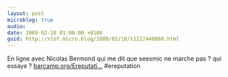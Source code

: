```yaml
---
layout: post
microblog: true
audio: 
date: 2009-02-18 01:00:00 +0100
guid: http://xtof.micro.blog/2009/02/18/t1222448088.html
---
```

En ligne avec Nicolas Bermond qui me dit que seesmic ne marche pas ? qui essaye ? [barcamp.org/Ereputati...](http://barcamp.org/EreputationCamp) #ereputation

